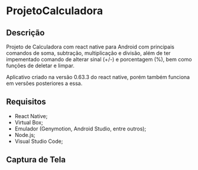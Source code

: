 <html>
  <h1>ProjetoCalculadora</h1>
  <h2>Descrição</h2>
  <p>Projeto de Calculadora com react native para Android com principais comandos de soma, subtração, multiplicação e divisão, além de ter impementado comando de alterar sinal (+/-) e porcentagem (%), bem como funções de deletar e limpar.</p>
  <p>Aplicativo criado na versão 0.63.3 do react native, porém também funciona em versões posteriores a essa.</p>
  <h2>Requisitos</h2>
  <ul>
    <li>React Native;</li>
    <li>Virtual Box;</li>
    <li>Emulador (Genymotion, Android Studio, entre outros);</li>
    <li>Node.js;</li>
    <li>Visual Studio Code;</li>
  </ul>
  <h2>Captura de Tela</h2>
</html>
